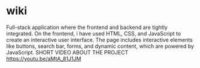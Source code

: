# wiki
Full-stack application where the frontend and backend are tightly integrated. On the frontend, i have used HTML, CSS, and JavaScript to create an interactive user interface. The page includes interactive elements like buttons, search bar, forms, and dynamic content, which are powered by JavaScript.
SHORT VIDEO ABOUT THE PROJECT https://youtu.be/aMtA_81J1JM

